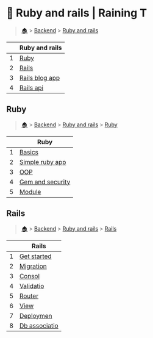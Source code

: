 # 🔎 Ruby and rails  | Raining T

> [🏠](/) > [Backend](/backend) > [Ruby and rails](/backend/ruby-and-rails)

<table><thead><tr><th></th><th>Ruby and rails</th></tr></thead><tbody><tr><td>1</td><td><a href="/backend/ruby-and-rails/01-Ruby">Ruby</a></td></tr><tr><td>2</td><td><a href="/backend/ruby-and-rails/02-Rails">Rails</a></td></tr><tr><td>3</td><td><a href="/backend/ruby-and-rails/03-rails-blog-app">Rails blog app</a></td></tr><tr><td>4</td><td><a href="/backend/ruby-and-rails/04-rails-api">Rails api</a></td></tr></tbody></table>

## Ruby

> [🏠](/) > [Backend](/backend) > [Ruby and rails](/backend/ruby-and-rails) > [Ruby](/backend/ruby-and-rails/01-Ruby)

<table><thead><tr><th></th><th>Ruby</th></tr></thead><tbody><tr><td>1</td><td><a href="/backend/ruby-and-rails/01-Ruby/01-basics">Basics</a></td></tr><tr><td>2</td><td><a href="/backend/ruby-and-rails/01-Ruby/02-simple-ruby-app">Simple ruby app</a></td></tr><tr><td>3</td><td><a href="/backend/ruby-and-rails/01-Ruby/03-OOP">OOP</a></td></tr><tr><td>4</td><td><a href="/backend/ruby-and-rails/01-Ruby/04-gem-and-security">Gem and security</a></td></tr><tr><td>5</td><td><a href="/backend/ruby-and-rails/01-Ruby/05-module">Module</a></td></tr></tbody></table>



## Rails

> [🏠](/) > [Backend](/backend) > [Ruby and rails](/backend/ruby-and-rails) > [Rails](/backend/ruby-and-rails/02-Rails)

<table><thead><tr><th></th><th>Rails</th></tr></thead><tbody><tr><td>1</td><td><a href="/backend/ruby-and-rails/02-Rails/01-get-started">Get started</a></td></tr><tr><td>2</td><td><a href="/backend/ruby-and-rails/02-Rails/02-migration">Migration</a></td></tr><tr><td>3</td><td><a href="/backend/ruby-and-rails/02-Rails/03-consol">Consol</a></td></tr><tr><td>4</td><td><a href="/backend/ruby-and-rails/02-Rails/04-validatio">Validatio</a></td></tr><tr><td>5</td><td><a href="/backend/ruby-and-rails/02-Rails/05-router">Router</a></td></tr><tr><td>6</td><td><a href="/backend/ruby-and-rails/02-Rails/06-view">View</a></td></tr><tr><td>7</td><td><a href="/backend/ruby-and-rails/02-Rails/07-deploymen">Deploymen</a></td></tr><tr><td>8</td><td><a href="/backend/ruby-and-rails/02-Rails/08-db-associatio">Db associatio</a></td></tr></tbody></table>

